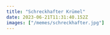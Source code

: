 ```yaml
---
title: "Schreckhafter Krümel"
date: 2023-06-21T11:31:40.152Z
images: ["/memes/schreckhafter.jpg"]
---
```

